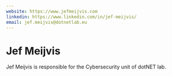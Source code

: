 ```yaml
---
website: https://www.jefmeijvis.com
linkedin: https://www.linkedin.com/in/jef-meijvis/
email: jef.meijvis@dotnetlab.eu
---
```


# Jef Meijvis
Jef Meijvis is responsible for the Cybersecurity unit of dotNET lab.
